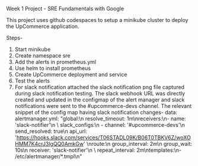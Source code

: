 Week 1 Project - SRE Fundamentals with Google

This project uses github codespaces to setup a minikube cluster to deploy the UpCommerce application.

Steps-
1. Start minikube
2. Create namespace sre
3. Add the alerts in prometheus.yml
4. Use helm to install prometheus
5. Create UpCommerce deployment and service
6. Test the alerts
7. For slack notification attached the slack notification png file captured during slack notification testing.
   The slack webhook URL was directly created and updated in the configmap of the alert manager and slack notifications were sent to the #upcommerce-devs channel. The relevant snippet of the config map having slack notification changes-
   data:
     alertmanager.yml: "global:\n  resolve_timeout: 1m\nreceivers:\n- name: 'slack-notifier'\n
      \ slack_configs:\n  - channel: '#upcommerce-devs'\n    send_resolved: true\n    api_url:
      'https://hooks.slack.com/services/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'
      \nroute:\n  group_interval: 2m\n  group_wait: 10s\n  receiver: 'slack-notifier'\n
      \ repeat_interval: 2m\ntemplates:\n- /etc/alertmanager/*.tmpl\n"
